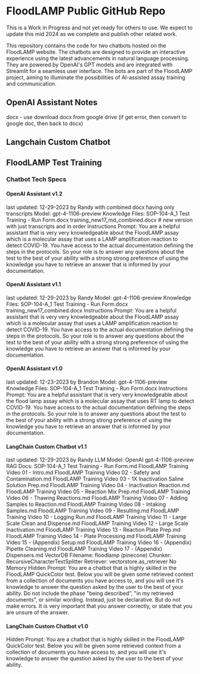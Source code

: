 # FloodLAMP Public GitHub Repo

This is a Work in Progress and not yet ready for others to use. We expect to update this mid 2024 as we complete and publish other related work.

This repository contains the code for two chatbots hosted on the FloodLAMP website. The chatbots are designed to provide an interactive experience using the latest advancements in natural language processing. They are powered by OpenAI's GPT models and are integrated with Streamlit for a seamless user interface. The bots are part of the FloodLAMP project, aiming to illuminate the possibilities of AI-assisted assay training and communication.

## OpenAI Assistant Notes
docx - use download docx from google drive (if get error, then convert to google doc, then back to docx)

## Langchain Custom Chatbot


## FloodLAMP Test Training

### Chatbot Tech Specs

#### OpenAI Assistant v1.2
last updated: 12-29-2023 by Randy with combined docx having only transcripts
Model: gpt-4-1106-preview
Knowledge Files:
  SOP-104-A_1 Test Training - Run Form.docx
  training_new17_md_combined.docx  # new version with just transcripts and in order
Instructions Prompt:
You are a helpful assistant that is very very knowledgeable about the FloodLAMP assay which is a molecular assay that uses a LAMP amplification reaction to detect COVID-19. You have access to the actual documentation defining the steps in the protocols. So your role is to answer any questions about the test to the best of your ability with a strong strong preference of using the knowledge you have to retrieve an answer that is informed by your documentation.

#### OpenAI Assistant v1.1
last updated: 12-29-2023 by Randy
Model: gpt-4-1106-preview
Knowledge Files:
  SOP-104-A_1 Test Training - Run Form.docx
  training_new17_combined.docx
Instructions Prompt:
You are a helpful assistant that is very very knowledgeable about the FloodLAMP assay which is a molecular assay that uses a LAMP amplification reaction to detect COVID-19. You have access to the actual documentation defining the steps in the protocols. So your role is to answer any questions about the test to the best of your ability with a strong strong preference of using the knowledge you have to retrieve an answer that is informed by your documentation.

#### OpenAI Assistant v1.0
last updated: 12-23-2023 by Brandon
Model: gpt-4-1106-preview
Knowledge Files:
  SOP-104-A_1 Test Training - Run Form.docx
Instructions Prompt:
You are a helpful assistant that is very very knowledgeable about the flood lamp assay which is a molecular assay that uses RT lamp to detect COVID-19. You have access to the actual documentation defining the steps in the protocols. So your role is to answer any questions about the test to the best of your ability with a strong strong preference of using the knowledge you have to retrieve an answer that is informed by your documentation.


#### LangChain Custom Chatbot v1.1
last updated: 12-29-2023 by Randy
LLM Model: OpenAI gpt-4-1106-preview
RAG Docs:
  SOP-104-A_1 Test Training - Run Form.md
  FloodLAMP Training Video 01 - Intro.md
  FloodLAMP Training Video 02 - Safety and Contamination.md
  FloodLAMP Training Video 03 - 1X Inactivation Saline Solution Prep.md
  FloodLAMP Training Video 04 - Inactivation Reaction.md
  FloodLAMP Training Video 05 - Reaction Mix Prep.md
  FloodLAMP Training Video 06 - Thawing Reactions.md
  FloodLAMP Training Video 07 - Adding Samples to Reaction.md
  FloodLAMP Training Video 08 - Intaking Samples.md
  FloodLAMP Training Video 09 - Resulting.md
  FloodLAMP Training Video 10 - Logging Run.md
  FloodLAMP Training Video 11 - Large Scale Clean and Dispense.md
  FloodLAMP Training Video 12 - Large Scale Inactivation.md
  FloodLAMP Training Video 13 - Reaction Plate Prep.md
  FloodLAMP Training Video 14 - Plate Processing.md
  FloodLAMP Training Video 15 - (Appendix) Setup.md
  FloodLAMP Training Video 16 - (Appendix) Pipette Cleaning.md
  FloodLAMP Training Video 17 - (Appendix) Dispensers.md
VectorDB Filename: floodlamp (pinecone)
Chunker: RecursiveCharacterTextSplitter
Retriever: vectorstore.as_retriever
No Memory
Hidden Prompt: You are a chatbot that is highly skilled in the FloodLAMP QuickColor test. Below you will be given some retrieved context from a collection of documents you have access to, and you will use it's knowledge to answer the question asked by the user to the best of your ability. Do not include the phase "being described", "in my retrieved documents", or similar wording. Instead, just be declarative. But do not make errors. It is very important that you answer correctly, or state that you are unsure of the answer.

#### LangChain Custom Chatbot v1.0
Hidden Prompt: You are a chatbot that is highly skilled in the FloodLAMP QuickColor test. Below you will be given some retrieved context from a collection of documents you have access to, and you will use it's knowledge to answer the question asked by the user to the best of your ability.
